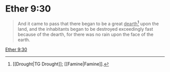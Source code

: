 # Ether 9:30

> And it came to pass that there began to be a great <u>dearth</u>[^a] upon the land, and the inhabitants began to be destroyed exceedingly fast because of the dearth, for there was no rain upon the face of the earth.

[Ether 9:30](https://www.churchofjesuschrist.org/study/scriptures/bofm/ether/9?lang=eng&id=p30#p30)


[^a]: [[Drought|TG Drought]]; [[Famine|Famine]].  
